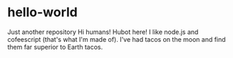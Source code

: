 # hello-world
Just another repository
Hi humans! Hubot here!
I like node.js and cofeescript (that's what I'm made of).
I've had tacos on the moon and find them far superior to Earth tacos.

